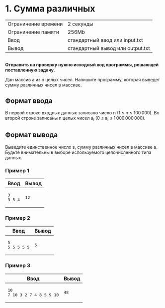 <h1 class="title">1. Сумма различных</h1>
      <table>
         <tr class="time-limit">
            <td class="property-title">Ограничение времени</td>
            <td>2&nbsp;секунды</td>
         </tr>
         <tr class="memory-limit">
            <td class="property-title">Ограничение памяти</td>
            <td>256Mb</td>
         </tr>
         <tr class="input-file">
            <td class="property-title">Ввод</td>
            <td colspan="1">стандартный ввод или input.txt</td>
         </tr>
         <tr class="output-file">
            <td class="property-title">Вывод</td>
            <td colspan="1">стандартный вывод или output.txt</td>
         </tr>
      </table>
   </div>
   <h2></h2>
   <div class="legend"><span style="">
         <p><span style="font-weight:bold;">Отправить на проверку нужно исходный код программы, решающей поставленную задачу.</span> 
         </p></span><p>Дан массив <span class="tex-math-text">a</span> из <span class="tex-math-text">n</span> целых чисел. Напишите программу, которая выведет сумму различных чисел в массиве.
      </p>
   </div>
   <h2>Формат ввода</h2>
   <div class="input-specification"><span style="">
         <p>В первой строке входных данных записано число <span class="tex-math-text">n</span> (<span class="tex-math-text">1 &le; n &le; 100&#8239;000</span>). Во второй строке записаны <span class="tex-math-text">n</span> целых чисел <span class="tex-math-text">a<sub>i</sub></span> (<span class="tex-math-text">0 &le; a<sub>i</sub> &le; 1&#8239;000&#8239;000&#8239;000</span>).
         </p></span></div>
   <h2>Формат вывода</h2>
   <div class="output-specification"><span style="">
         <p>Выведите единственное число <span class="tex-math-text">s</span>, сумму различных чисел в массиве <span class="tex-math-text">a</span>. Будьте внимательны в выборе используемого целочисленного типа данных.
         </p></span></div>
   <h3>Пример 1</h3>
   <table class="sample-tests">
      <thead>
         <tr>
            <th>Ввод</th>
            <th>Вывод</th>
         </tr>
      </thead>
      <tbody>
         <tr>
            <td><pre>3
3 5 4
</pre></td>
            <td><pre>12
</pre></td>
         </tr>
      </tbody>
   </table>
   <h3>Пример 2</h3>
   <table class="sample-tests">
      <thead>
         <tr>
            <th>Ввод</th>
            <th>Вывод</th>
         </tr>
      </thead>
      <tbody>
         <tr>
            <td><pre>5
5 5 5 5 5
</pre></td>
            <td><pre>5
</pre></td>
         </tr>
      </tbody>
   </table>
   <h3>Пример 3</h3>
   <table class="sample-tests">
      <thead>
         <tr>
            <th>Ввод</th>
            <th>Вывод</th>
         </tr>
      </thead>
      <tbody>
         <tr>
            <td><pre>10
7 10 3 2 7 4 8 5 9 10
</pre></td>
            <td><pre>48
</pre></td>
         </tr>
      </tbody>
   </table>
